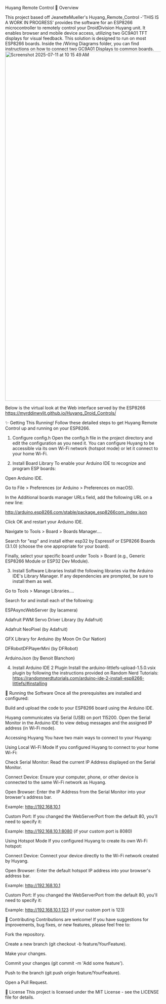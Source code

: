 Huyang Remote Control
🚀 Overview

This project based off JeanetteMueller's Huyang_Remote_Control -'THIS IS A WORK IN PROGRESS' provides the software for an ESP8266 microcontroller to remotely control your DroidDivision Huyang unit. It enables browser and mobile device access, utilizing two GC9A01 TFT displays for visual feedback. This solution is designed to run on most ESP8266 boards. Inside the /Wiring Diagrams folder, you can find instructions on how to connect two GC9A01 Displays to common boards.
<img width="1378" height="1128" alt="Screenshot 2025-07-11 at 10 15 49 AM" src="https://github.com/user-attachments/assets/1631418d-ad9d-43f2-986b-f2ebc041178d" />

Below is the virtual look at the Web interface served by the ESP8266
https://myrddinwylit.github.io/Huyang_Droid_Controls/

✨ Getting This Running!
Follow these detailed steps to get Huyang Remote Control up and running on your ESP8266.

1. Configure config.h
Open the config.h file in the project directory and edit the configuration as you need it. You can configure Huyang to be accessible via its own Wi-Fi network (hotspot mode) or let it connect to your home Wi-Fi.

2. Install Board Library
To enable your Arduino IDE to recognize and program ESP boards:

Open Arduino IDE.

Go to File > Preferences (or Arduino > Preferences on macOS).

In the Additional boards manager URLs field, add the following URL on a new line:

http://arduino.esp8266.com/stable/package_esp8266com_index.json

Click OK and restart your Arduino IDE.

Navigate to Tools > Board > Boards Manager....

Search for "esp" and install either esp32 by Espressif or ESP8266 Boards (3.1.0) (choose the one appropriate for your board).

Finally, select your specific board under Tools > Board (e.g., Generic ESP8266 Module or ESP32 Dev Module).

3. Install Software Libraries
Install the following libraries via the Arduino IDE's Library Manager. If any dependencies are prompted, be sure to install them as well.

Go to Tools > Manage Libraries....

Search for and install each of the following:

ESPAsyncWebServer (by Iacamera)

Adafruit PWM Servo Driver Library (by Adafruit)

Adafruit NeoPixel (by Adafruit)

GFX Library for Arduino (by Moon On Our Nation)

DFRobotDFPlayerMini (by DFRobot)

ArduinoJson (by Benoit Blanchon)

4. Install Arduino IDE 2 Plugin
Install the arduino-littlefs-upload-1.5.0.vsix plugin by following the instructions provided on Random Nerd Tutorials:
https://randomnerdtutorials.com/arduino-ide-2-install-esp8266-littlefs/#installing

🚀 Running the Software
Once all the prerequisites are installed and configured:

Build and upload the code to your ESP8266 board using the Arduino IDE.

Huyang communicates via Serial (USB) on port 115200. Open the Serial Monitor in the Arduino IDE to view debug messages and the assigned IP address (in Wi-Fi mode).

Accessing Huyang
You have two main ways to connect to your Huyang:

Using Local Wi-Fi Mode
If you configured Huyang to connect to your home Wi-Fi:

Check Serial Monitor: Read the current IP Address displayed on the Serial Monitor.

Connect Device: Ensure your computer, phone, or other device is connected to the same Wi-Fi network as Huyang.

Open Browser: Enter the IP Address from the Serial Monitor into your browser's address bar.

Example: http://192.168.10.1

Custom Port: If you changed the WebServerPort from the default 80, you'll need to specify it:

Example: http://192.168.10.1:8080 (if your custom port is 8080)

Using Hotspot Mode
If you configured Huyang to create its own Wi-Fi hotspot:

Connect Device: Connect your device directly to the Wi-Fi network created by Huyang.

Open Browser: Enter the default hotspot IP address into your browser's address bar.

Example: http://192.168.10.1

Custom Port: If you changed the WebServerPort from the default 80, you'll need to specify it:

Example: http://192.168.10.1:123 (if your custom port is 123)

🤝 Contributing
Contributions are welcome! If you have suggestions for improvements, bug fixes, or new features, please feel free to:

Fork the repository.

Create a new branch (git checkout -b feature/YourFeature).

Make your changes.

Commit your changes (git commit -m 'Add some feature').

Push to the branch (git push origin feature/YourFeature).

Open a Pull Request.

📄 License
This project is licensed under the MIT License - see the LICENSE file for details.
